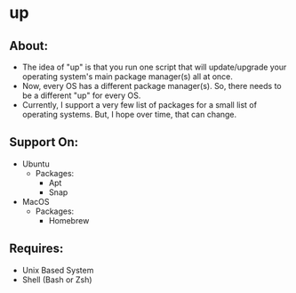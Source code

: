 # up

## About:
- The idea of "up" is that you run one script that will update/upgrade your operating system's main package manager(s) all at once.
- Now, every OS has a different package manager(s). So, there needs to be a different "up" for every OS.
- Currently, I support a very few list of packages for a small list of operating systems. But, I hope over time, that can change. 

## Support On:
- Ubuntu
	- Packages:
		- Apt
		- Snap
- MacOS
	- Packages:
		- Homebrew

## Requires:
- Unix Based System
- Shell (Bash or Zsh)

